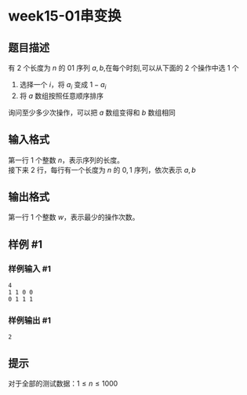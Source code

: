 # week15-01串变换

## 题目描述

有 $2$ 个长度为 $n$ 的 $01$ 序列 $a,b$,在每个时刻,可以从下面的 $2$ 个操作中选 $1$ 个
1. 选择一个 $i$，将 $a_i$ 变成 $1-a_i$
2. 将 $a$ 数组按照任意顺序排序

询问至少多少次操作，可以把 $a$ 数组变得和 $b$ 数组相同

## 输入格式

第一行 $1$ 个整数 $n$，表示序列的长度。  
接下来 $2$ 行，每行有一个长度为 $n$ 的 $0,1$ 序列，依次表示 $a,b$

## 输出格式

第一行 $1$ 个整数 $w$，表示最少的操作次数。

## 样例 #1

### 样例输入 #1

```
4
1 1 0 0
0 1 1 1
```

### 样例输出 #1

```
2
```

## 提示

对于全部的测试数据：$1\le n\le 1000$